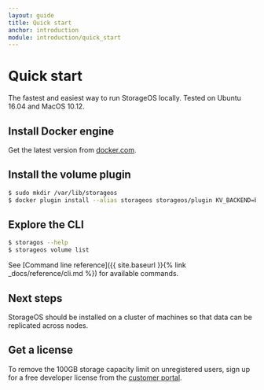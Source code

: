 ```yaml
---
layout: guide
title: Quick start
anchor: introduction
module: introduction/quick_start
---
```


# Quick start

The fastest and easiest way to run StorageOS locally. Tested on Ubuntu 16.04 and MacOS 10.12.

## Install Docker engine

Get the latest version from [docker.com](https://www.docker.com/get-docker).

## Install the volume plugin

```bash
$ sudo mkdir /var/lib/storageos
$ docker plugin install --alias storageos storageos/plugin KV_BACKEND=boltdb
```

## Explore the CLI

```bash
$ storagos --help
$ storageos volume list
```

See [Command line reference]({{ site.baseurl }}{% link _docs/reference/cli.md %}) for available commands.

## Next steps

StorageOS should be installed on a cluster of machines so that data can be replicated across nodes.

## Get a license

To remove the 100GB storage capacity limit on unregistered users, sign up for a free developer license from the [customer portal](http://my.storageos.com).
